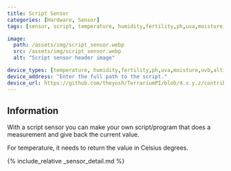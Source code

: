 ```yaml
---
title: Script Sensor
categories: [Hardware, Sensor]
tags: [sensor, script, temperature, humidity,fertility,ph,uva,moisture,uvb,altitude,co2,distance,uvi,pressure,light]

image:
  path: /assets/img/script_sensor.webp
  src: /assets/img/script_sensor.webp
  alt: "Script sensor header image"

device_types: [temperature, humidity,fertility,ph,uva,moisture,uvb,altitude,co2,distance,uvi,pressure,light]
device_address: "Enter the full path to the script."
device_url: https://github.com/theyosh/TerrariumPI/blob/4.x.y.z/contrib/script_sensor.py
---
```


## Information
With a script sensor you can make your own script/program that does a measurement and give back the current value.

For temperature, it needs to return the value in Celsius degrees.

{% include_relative _sensor_detail.md %}